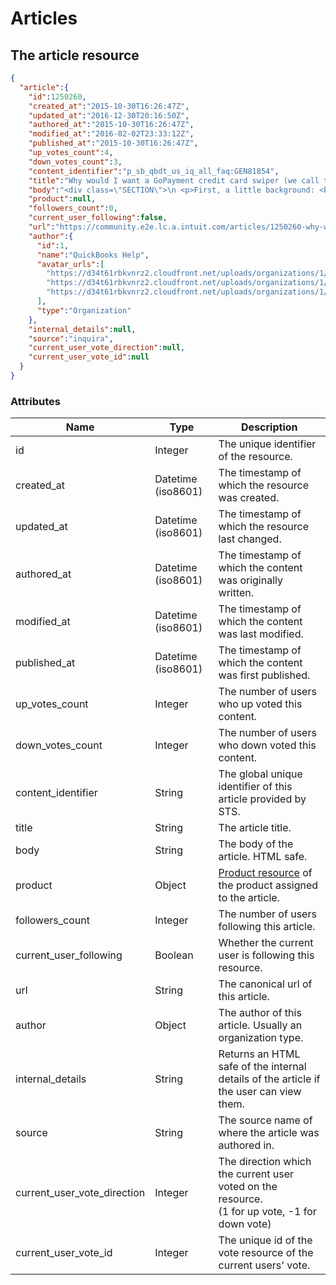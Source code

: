 # Articles

## The article resource

```json
{
  "article":{
    "id":1250260,
    "created_at":"2015-10-30T16:26:47Z",
    "updated_at":"2016-12-30T20:16:50Z",
    "authored_at":"2015-10-30T16:26:47Z",
    "modified_at":"2016-02-02T23:33:12Z",
    "published_at":"2015-10-30T16:26:47Z",
    "up_votes_count":4,
    "down_votes_count":3,
    "content_identifier":"p_sb_qbdt_us_iq_all_faq:GEN81854",
    "title":"Why would I want a GoPayment credit card swiper (we call them “credit card readers”)?",
    "body":"<div class=\"SECTION\">\n <p>First, a little background: <br /> Every time you accept a credit card, you pay what’s called a <strong>Discount fee </strong>to the credit card company. The rate of this discount fee varies according to the level of risk associated with accepting that card.<br /> <br /> If the card is “present” (meaning, you <em>“swipe” the card</em>), that’s considered a <strong>“qualified” sale </strong>(the theory is, you—the seller—are pretty sure the card is legitimate). <strong>This is the lowest discount rate you’ll pay for any qualified transaction.</strong> In some cases, when processing rewards cards, corporate cards or foreign cards you may pay a slightly higher non-qualified discount rate.<br /> <br /> If you <em>key the card number in</em>, that’s considered a <strong>“mid-qualified” sale</strong>, because it’s a little higher risk, since there’s no magnetic strip info that verifies that the card was present at the time of the sale. So—no surprise here: <strong>Higher risk, higher discount rate.  </strong><br /> <br /> If you’ve just signed up for GoPayment, your <strong>FREE card reader </strong>is on its way. It should get to you within 3-5 business days.</p>\n</div>\n<div class=\"OTHERARTICLESTOTRY\">\n <h2>Other Articles To Try</h2>\n <ul></ul>\n</div>",
    "product":null,
    "followers_count":0,
    "current_user_following":false,
    "url":"https://community.e2e.lc.a.intuit.com/articles/1250260-why-would-i-want-a-gopayment-credit-card-swiper-we-call-them-credit-card-readers",
    "author":{
      "id":1,
      "name":"QuickBooks Help",
      "avatar_urls":[
        "https://d34t61rbkvnrz2.cloudfront.net/uploads/organizations/1/avatars/tiny.png?1445967884",
        "https://d34t61rbkvnrz2.cloudfront.net/uploads/organizations/1/avatars/thumb.png?1445967884",
        "https://d34t61rbkvnrz2.cloudfront.net/uploads/organizations/1/avatars/small.png?1445967884"
      ],
      "type":"Organization"
    },
    "internal_details":null,
    "source":"inquira",
    "current_user_vote_direction":null,
    "current_user_vote_id":null
  }
}
```

### Attributes

Name | Type | Description
--------- | ------- | -----------
id | Integer | The unique identifier of the resource.
created_at | Datetime (iso8601) | The timestamp of which the resource was created.
updated_at | Datetime (iso8601) | The timestamp of which the resource last changed.
authored_at | Datetime (iso8601) | The timestamp of which the content was originally written.
modified_at | Datetime (iso8601) | The timestamp of which the content was last modified.
published_at | Datetime (iso8601) | The timestamp of which the content was first published.
up_votes_count | Integer | The number of users who up voted this content.
down_votes_count | Integer | The number of users who down voted this content.
content_identifier | String | The global unique identifier of this article provided by STS.
title | String | The article title.
body | String | The body of the article. HTML safe.
product | Object | [Product resource](#the-product-resource) of the product assigned to the article.
followers_count | Integer | The number of users following this article.
current_user_following | Boolean | Whether the current user is following this resource.
url | String | The canonical url of this article.
author | Object | The author of this article. Usually an organization type.
internal_details | String | Returns an HTML safe of the internal details of the article if the user can view them.
source | String | The source name of where the article was authored in.
current_user_vote_direction | Integer | The direction which the current user voted on the resource.<br />(1 for up vote, -1 for down vote)
current_user_vote_id | Integer | The unique id of the vote resource of the current users' vote.
